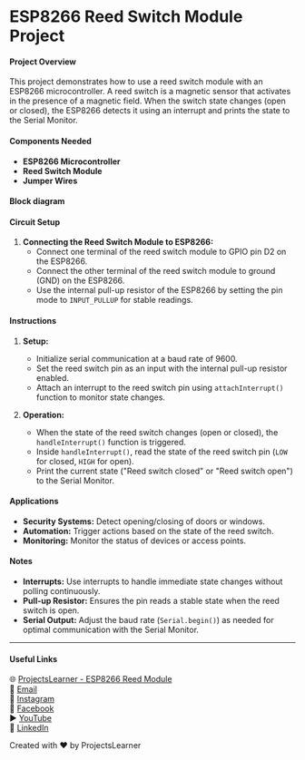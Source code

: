 # ESP8266 Reed Switch Module Project

#### Project Overview
This project demonstrates how to use a reed switch module with an ESP8266 microcontroller. A reed switch is a magnetic sensor that activates in the presence of a magnetic field. When the switch state changes (open or closed), the ESP8266 detects it using an interrupt and prints the state to the Serial Monitor.

#### Components Needed
- **ESP8266 Microcontroller**
- **Reed Switch Module**
- **Jumper Wires**

#### Block diagram


#### Circuit Setup
1. **Connecting the Reed Switch Module to ESP8266:**
   - Connect one terminal of the reed switch module to GPIO pin D2 on the ESP8266.
   - Connect the other terminal of the reed switch module to ground (GND) on the ESP8266.
   - Use the internal pull-up resistor of the ESP8266 by setting the pin mode to `INPUT_PULLUP` for stable readings.

#### Instructions
1. **Setup:**
   - Initialize serial communication at a baud rate of 9600.
   - Set the reed switch pin as an input with the internal pull-up resistor enabled.
   - Attach an interrupt to the reed switch pin using `attachInterrupt()` function to monitor state changes.

2. **Operation:**
   - When the state of the reed switch changes (open or closed), the `handleInterrupt()` function is triggered.
   - Inside `handleInterrupt()`, read the state of the reed switch pin (`LOW` for closed, `HIGH` for open).
   - Print the current state ("Reed switch closed" or "Reed switch open") to the Serial Monitor.

#### Applications
- **Security Systems:** Detect opening/closing of doors or windows.
- **Automation:** Trigger actions based on the state of the reed switch.
- **Monitoring:** Monitor the status of devices or access points.

#### Notes
- **Interrupts:** Use interrupts to handle immediate state changes without polling continuously.
- **Pull-up Resistor:** Ensures the pin reads a stable state when the reed switch is open.
- **Serial Output:** Adjust the baud rate (`Serial.begin()`) as needed for optimal communication with the Serial Monitor.

---

#### Useful Links
🌐 [ProjectsLearner - ESP8266 Reed Module](https://projectslearner.com/learn/esp8266-reed-module)  
📧 [Email](mailto:projectslearner@gmail.com)  
📸 [Instagram](https://www.instagram.com/projectslearner/)  
📘 [Facebook](https://www.facebook.com/projectslearner)  
▶️ [YouTube](https://www.youtube.com/@ProjectsLearner)  
📘 [LinkedIn](https://www.linkedin.com/in/projectslearner)

Created with ❤️ by ProjectsLearner
